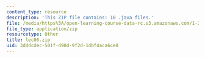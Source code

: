 ```yaml
---
content_type: resource
description: 'This ZIP file contains: 10 .java files.'
file: /media/https%3A/open-learning-course-data-rc.s3.amazonaws.com/1-204-computer-algorithms-in-systems-engineering-spring-2010/3dddcdec501fd90d9f2d1dbf4aca6ce8_lec06.zip
file_type: application/zip
resourcetype: Other
title: lec06.zip
uid: 3dddcdec-501f-d90d-9f2d-1dbf4aca6ce8
---
```

